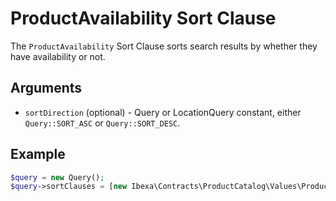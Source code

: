 # ProductAvailability Sort Clause

The `ProductAvailability` Sort Clause sorts search results by whether they have availability or not.

## Arguments

- `sortDirection` (optional) - Query or LocationQuery constant, either `Query::SORT_ASC` or `Query::SORT_DESC`.

## Example

``` php
$query = new Query();
$query->sortClauses = [new Ibexa\Contracts\ProductCatalog\Values\Product\Query\SortClause\ProductAvailability()];
```

